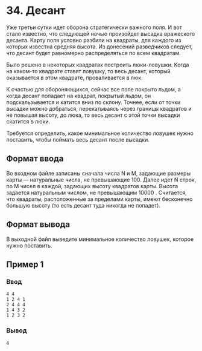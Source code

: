 # 34. Десант

Уже третьи сутки идет оборона стратегически важного поля. И вот стало известно, что следующей ночью произойдет высадка
вражеского десанта. Карту поля условно разбили на квадраты, для каждого из которых известна средняя высота. Из донесений
разведчиков следует, что десант будет равномерно распределяться по всем квадратам.

Было решено в некоторых квадратах построить люки-ловушки. Когда на каком-то квадрате ставят ловушку, то весь десант,
который оказывается в этом квадрате, проваливается в люк.

К счастью для обороняющихся, сейчас все поле покрыто льдом, а когда десант попадает на квадрат, покрытый льдом, он
подскальзывается и катится вниз по склону. Точнее, если от точки высадки можно добраться, перекатываясь через границы
квадратов и не повышая высоту, до люка, то весь десант с этой точки высадки скатится в люки.

Требуется определить, какое минимальное количество ловушек нужно поставить, чтобы поймать весь десант после высадки.

## Формат ввода

Во входном файле записаны сначала числа N и M, задающие размеры карты — натуральные числа, не превышающие 100. Далее
идет N строк, по M чисел в каждой, задающих высоту квадратов карты. Высота задается натуральным числом, не превышающим
10000 . Считается, что квадраты, расположенные за пределами карты, имеют бесконечно большую высоту (то есть десант туда
никогда не попадет).

## Формат вывода

В выходной файл выведите минимальное количество ловушек, которое нужно поставить.

## Пример 1

### Ввод

    4 4
    1 2 4 1
    2 4 4 4
    1 4 3 2
    1 2 3 2

### Вывод

    4


